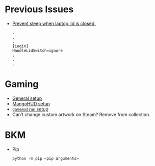 # Previous Issues

- [Prevent sleep when laptop lid is closed.](https://faq.i3wm.org/question/5629/how-to-prevent-sleep-on-laptop-lid-close/index.html)
   ```
   .
   .
   .
   [Login]
   HandleLidSwitch=ignore
   .
   .
   .
   ```


# Gaming

- [General setup](https://www.reddit.com/r/linux_gaming/comments/zf6yer/setting_up_your_linux_gaming_system/)
- [MangoHUD setup](https://www.reddit.com/r/linux_gaming/comments/gbrnj1/how_to_install_and_use_mangohud_with_game/)
- [`gamemodrun` setup](https://www.reddit.com/r/linux/comments/1ff2aru/til_always_use_gamemoderun_for_proton_games/)
- Can’t change custom artwork on Steam? Remove from collection.

# BKM

- Pip
  ```
  python -m pip <pip arguments>
  ```

